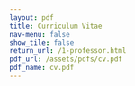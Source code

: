 ```yaml
---
layout: pdf
title: Curriculum Vitae
nav-menu: false
show_tile: false
return_url: /1-professor.html
pdf_url: /assets/pdfs/cv.pdf
pdf_name: cv.pdf
---
```



